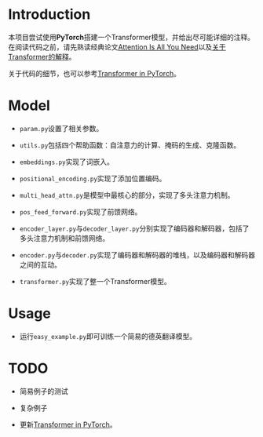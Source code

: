 # Introduction

本项目尝试使用**PyTorch**搭建一个Transformer模型，并给出尽可能详细的注释。在阅读代码之前，请先熟读经典论文[Attention Is All You Need](https://arxiv.org/pdf/1706.03762.pdf)以及[关于Transformer的解释](https://l-ty.com/Compute_Science/Natural_Language_Processing/Transformer)。

关于代码的细节，也可以参考[Transformer in PyTorch](https://l-ty.com/Compute_Science/PyTorch/Transformer_in_PyTorch)。

# Model

* `param.py`设置了相关参数。

* `utils.py`包括四个帮助函数：自注意力的计算、掩码的生成、克隆函数。

* `embeddings.py`实现了词嵌入。

* `positional_encoding.py`实现了添加位置编码。

* `multi_head_attn.py`是模型中最核心的部分，实现了多头注意力机制。

* `pos_feed_forward.py`实现了前馈网络。

* `encoder_layer.py`与`decoder_layer.py`分别实现了编码器和解码器，包括了多头注意力机制和前馈网络。

* `encoder.py`与`decoder.py`实现了编码器和解码器的堆栈，以及编码器和解码器之间的互动。

* `transformer.py`实现了整一个Transformer模型。

# Usage

* 运行`easy_example.py`即可训练一个简易的德英翻译模型。

# TODO

* 简易例子的测试

* 复杂例子

* 更新[Transformer in PyTorch](https://l-ty.com/Compute_Science/PyTorch/Transformer_in_PyTorch)。